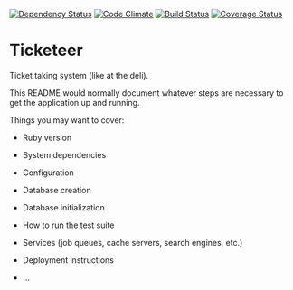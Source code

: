 [![Dependency Status](https://gemnasium.com/HerbCSO/ticketeer.png)](https://gemnasium.com/HerbCSO/ticketeer)
 [![Code Climate](https://codeclimate.com/github/HerbCSO/ticketeer.png)](https://codeclimate.com/github/HerbCSO/ticketeer) [![Build Status](https://travis-ci.org/HerbCSO/ticketeer.png?branch=master)](https://travis-ci.org/HerbCSO/ticketeer) [![Coverage Status](https://coveralls.io/repos/HerbCSO/ticketeer/badge.png)](https://coveralls.io/r/HerbCSO/ticketeer)

Ticketeer
=========

Ticket taking system (like at the deli).

This README would normally document whatever steps are necessary to get the
application up and running.

Things you may want to cover:

* Ruby version

* System dependencies

* Configuration

* Database creation

* Database initialization

* How to run the test suite

* Services (job queues, cache servers, search engines, etc.)

* Deployment instructions

* ...
